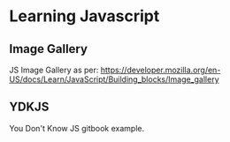 # Learning Javascript


## Image Gallery
JS Image Gallery as per: https://developer.mozilla.org/en-US/docs/Learn/JavaScript/Building_blocks/Image_gallery

## YDKJS
You Don't Know JS gitbook example.
